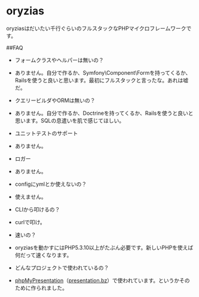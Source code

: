 oryzias
=======

oryziasはだいたい千行ぐらいのフルスタックなPHPマイクロフレームワークです。

##FAQ

+ フォームクラスやヘルパーは無いの？
 + ありません。自分で作るか、Symfony\Component\Formを持ってくるか、Railsを使うと良いと思います。最初にフルスタックと言ったな。あれは嘘だ。

+ クエリービルダやORMは無いの？
 + ありません。自分で作るか、Doctrineを持ってくるか、Railsを使うと良いと思います。SQLの息遣いを肌で感じてほしい。

+ ユニットテストのサポート
 + ありません。

+ ロガー
 + ありません。

+ configにymlとか使えないの？
 + 使えません。

+ CLIから叩けるの？
 + curlで叩け。

+ 速いの？
 + oryziasを動かすにはPHP5.3.10以上がたぶん必要です。新しいPHPを使えば何だって速くなります。

+ どんなプロジェクトで使われているの？
 + [phpMyPresentation](https://github.com/oubakiou/phpMyPresentation)（[presentation.bz](http://presentation.bz/)）で使われています。というかそのために作られました。
